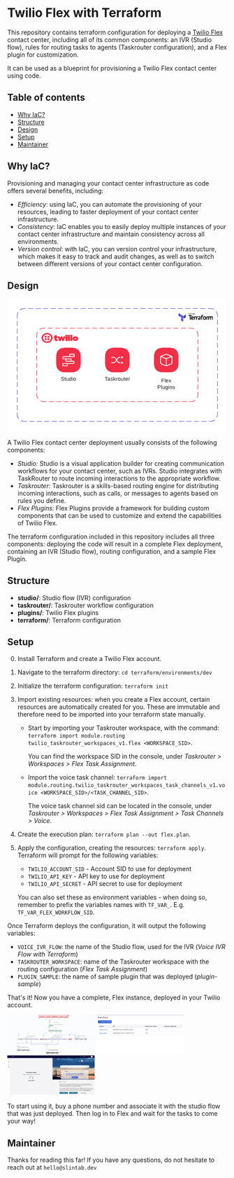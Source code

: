 # Twilio Flex with Terraform 

This repository contains terraform configuration for deploying a [Twilio Flex](https://www.twilio.com/en-us/flex) contact center, including all of its common components: an IVR (Studio flow), rules for routing tasks to agents (Taskrouter configuration), and a Flex plugin for customization.

It can be used as a blueprint for provisioning a Twilio Flex  contact center using code. 

## Table of contents
* [Why IaC?](#iac)
* [Structure](#structure)
* [Design](#design)
* [Setup](#setup)
* [Maintainer](#maintainer)

## Why IaC?

Provisioning and managing your contact center infrastructure as code offers several benefits, including:
- *Efficiency*: using IaC, you can automate the provisioning of your resources, leading to faster deployment of your contact center infrastructure.
- *Consistency*: IaC enables you to easily deploy multiple instances of your contact center infrastructure and maintain consistency across all environments. 
- *Version control*: with IaC, you can version control your infrastructure, which makes it easy to track and audit changes, as well as to switch between different versions of your contact center configuration.

## Design

![Diagram](images/diagram.png?raw=true)

A Twilio Flex contact center deployment usually consists of the following components:
- *Studio:* Studio is a visual application builder for creating communication workflows for your contact center, such as IVRs. Studio integrates with TaskRouter to route incoming interactions to the appropriate workflow. 
- *Taskrouter:* Taskrouter is a skills-based routing engine for distributing incoming interactions, such as calls, or messages to agents based on rules you define.
- *Flex Plugins:* Flex Plugins provide a framework for building custom components that can be used to customize and extend the capabilities of Twilio Flex.

The terraform configuration included in this repository includes all three components: deploying the code will result in a complete Flex deployment, containing an IVR (Studio flow), routing configuration, and a sample Flex Plugin.

## Structure

- **studio/**: Studio flow (IVR) configuration
- **taskrouter/**: Taskrouter workflow configuration
- **plugins/**: Twilio Flex plugins
- **terraform/**: Terraform configuration

## Setup

0. Install Terraform and create a Twilio Flex account.
1. Navigate to the terraform directory: `cd terraform/environments/dev`
2. Initialize the terraform configuration: `terraform init`
3. Import existing resources: when you create a Flex account, certain resources are automatically created for you. These are immutable and therefore need to be imported into your terraform state manually. 

    - Start by importing your Taskrouter workspace, with the command:
    `terraform import module.routing twilio_taskrouter_workspaces_v1.flex <WORKSPACE_SID>`.
    
        You can find the workspace SID in the console, under *Taskrouter > Workspaces > Flex Task Assignment*.

    - Import the voice task channel: 
    `terraform import module.routing.twilio_taskrouter_workspaces_task_channels_v1.voice <WORKSPACE_SID>/<TASK_CHANNEL_SID>`. 

        The voice task channel sid can be located in the console, under *Taskrouter > Workspaces > Flex Task Assignment > Task Channels > Voice*.

4. Create the execution plan: `terraform plan --out flex.plan`.
5. Apply the configuration, creating the resources: `terraform apply`. Terraform will prompt for the following variables: 
    - `TWILIO_ACCOUNT_SID` - Account SID to use for deployment
    - `TWILIO_API_KEY` - API key to use for deployment 
    - `TWILIO_API_SECRET` - API secret to use for deployment
    
    You can also set these as environment variables - when doing so, remember to prefix the variables names with `TF_VAR_`. E.g. `TF_VAR_FLEX_WORKFLOW_SID`.

Once Terraform deploys the configuration, it will output the following variables:
- `VOICE_IVR_FLOW`: the name of the Studio flow, used for the IVR (*Voice IVR Flow with Terraform*)
- `TASKROUTER_WORKSPACE`: name of the Taskrouter workspace with the routing configuration (*Flex Task Assignment*)
- `PLUGIN_SAMPLE`: the name of sample plugin that was deployed (*plugin-sample*)

That's it! Now you have a complete, Flex instance, deployed in your Twilio account.

<p float="left">
  <img src="images/flow.jpg" height="90" width="200"/>
  <img src="images/taskrouter.jpg" height="90" width="200" /> 
  <img src="images/ui.jpg" height="90" width="200" />
</p>

To start using it, buy a phone number and associate it with the studio flow that was just deployed. Then log in to Flex and wait for the tasks to come your way!



## Maintainer
Thanks for reading this far!
If you have any questions, do not hesitate to reach out at `hello@slintab.dev`